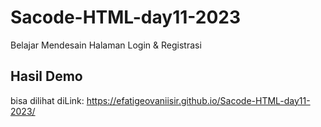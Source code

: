 # Sacode-HTML-day11-2023
Belajar Mendesain Halaman Login &amp; Registrasi

## Hasil Demo

bisa dilihat diLink: https://efatigeovaniisir.github.io/Sacode-HTML-day11-2023/
